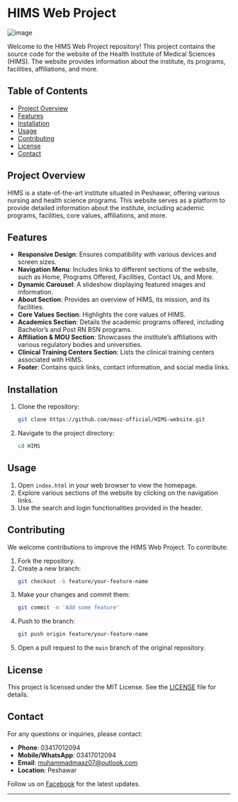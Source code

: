 # HIMS Web Project

![image](https://github.com/maaz-official/HIMS-website/assets/161757387/d19a72f8-4626-471b-bb87-dee87afe1b49)

Welcome to the HIMS Web Project repository! This project contains the source code for the website of the Health Institute of Medical Sciences (HIMS). The website provides information about the institute, its programs, facilities, affiliations, and more.

## Table of Contents

- [Project Overview](#project-overview)
- [Features](#features)
- [Installation](#installation)
- [Usage](#usage)
- [Contributing](#contributing)
- [License](#license)
- [Contact](#contact)

## Project Overview

HIMS is a state-of-the-art institute situated in Peshawar, offering various nursing and health science programs. This website serves as a platform to provide detailed information about the institute, including academic programs, facilities, core values, affiliations, and more.

## Features

- **Responsive Design**: Ensures compatibility with various devices and screen sizes.
- **Navigation Menu**: Includes links to different sections of the website, such as Home, Programs Offered, Facilities, Contact Us, and More.
- **Dynamic Carousel**: A slideshow displaying featured images and information.
- **About Section**: Provides an overview of HIMS, its mission, and its facilities.
- **Core Values Section**: Highlights the core values of HIMS.
- **Academics Section**: Details the academic programs offered, including Bachelor’s and Post RN BSN programs.
- **Affiliation & MOU Section**: Showcases the institute’s affiliations with various regulatory bodies and universities.
- **Clinical Training Centers Section**: Lists the clinical training centers associated with HIMS.
- **Footer**: Contains quick links, contact information, and social media links.

## Installation

1. Clone the repository:
   ```bash
   git clone https://github.com/maaz-official/HIMS-website.git
   ```
2. Navigate to the project directory:
   ```bash
   cd HIMS
   ```

## Usage

1. Open `index.html` in your web browser to view the homepage.
2. Explore various sections of the website by clicking on the navigation links.
3. Use the search and login functionalities provided in the header.

## Contributing

We welcome contributions to improve the HIMS Web Project. To contribute:

1. Fork the repository.
2. Create a new branch:
   ```bash
   git checkout -b feature/your-feature-name
   ```
3. Make your changes and commit them:
   ```bash
   git commit -m 'Add some feature'
   ```
4. Push to the branch:
   ```bash
   git push origin feature/your-feature-name
   ```
5. Open a pull request to the `main` branch of the original repository.

## License

This project is licensed under the MIT License. See the [LICENSE](LICENSE) file for details.

## Contact

For any questions or inquiries, please contact:

- **Phone**: 03417012094
- **Mobile/WhatsApp**: 03417012094
- **Email**: muhammadmaaz07@outlook.com
- **Location**: Peshawar

Follow us on [Facebook](#) for the latest updates.

---
